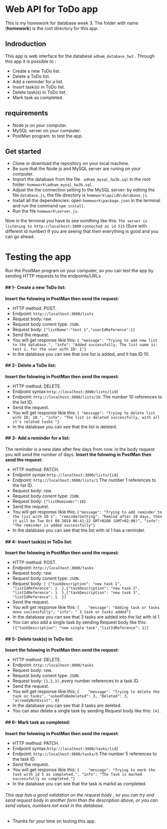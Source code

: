 # Web API for ToDo app
This is my homework for database week 3.
The folder with name (**homework**) is the root directory for this app.
## Indroduction
This app is web interface for the databese `adham_database_hw3` .
Through this app it is possible to :
- Create a new ToDo list.
- Delete a ToDo list.
- Add a reminder for a list.
- Insert task(s) in ToDo list.
- Delete task(s) in ToDo list.
- Mark task as completed.
## requirements
-  Node js  on your computer.
- MySQL server on your computer.
- PostMan program: to test the app.
## Get started
- Clone or download the repository on your local machine.
- Be sure that the Node js and MySQL server are runing on your computer.
- Import the database from the file ` adham_mysql_hw3b.sql` in the root folder: `homework\adham_mysql_hw3b.sql`.
- Adjust the the connection setting to the MySQL server:  by editing the file  `database.js`, the file directory is  `homework\api\db\database.js`.
- Install all the dependencies: open `homework\package.json` in the terminal and run the command `npm install`.
- Run the file `homework\server.js`.

Now in the terminal  you have to see somthing like this:
 `The server is listening to http://localhost:3000`
`connected as id 515` (Sure with different id number)
If you are seeing that then everything is good and you can go ahead.
# Testing the app
Run the PostMan program on your computer, so you can test the app by sending HTTP requests to the endpoints/URLs
#### ## 1- Create a new ToDo list:
**Insert the folowing in PostMan then send the request:**
- HTTP method: POST.
- Endpoint: `http://localhost:3000/lists`
- Request body: raw.
- Request body conent type: `JSON`.
- Request body: `{"listName":"test 1","userIdReference":1}`
- Send the request.
- You will get response likie this:
 `{ "message": "Trying to add new list to the database.",
    "info": "Added successfully, The list name is: test 1, for the user with ID: 1"}`
- In the database you can see that one list is added, and it has ID 10.
#### ## 2- Delete a ToDo list:
**Insert the folowing in PostMan then send the request:**
- HTTP method: DELETE.
- Endpoint syntax:`http://localhost:3000/lists/{id}`
- Endpoint: `http://localhost:3000/lists/10`. The number 10 references to the list ID.
- Send the request.
- You will get response likie this:
 `{ "message": "Trying to delete list with ID: 10.",
    "info": "The list is deleted successfully, with all it's related tasks "}`
- In the database you can see that the list is deleted.
#### ## 3- Add a reminder for a list:
The reminder is a new date after few days from now. in the body request you will send the number of days.
**Insert the folowing in PostMan then send the request:**
- HTTP method: PATCH.
- Endpoint syntax:`http://localhost:3000/lists/{id}`
- Endpoint: `http://localhost:3000/lists/1` The number 1 references to the list ID.
- Request body: raw.
- Request body conent type: `JSON`.
- Request body: `{"listReminder":10}`
- Send the request.
- You will get response likie this:
 `{"message": "Trying to add reminder to the list with ID 1",
    "reminderSetting": "Remind after 10 days, then it will be Tue Oct 08 2019 06:41:22 GMT+0200 (GMT+02:00)",
    "info": "The reminder is added successfully"}`
- In the database you can see that the list with id 1 has a reminder.
#### ## 4- Insert task(s) in ToDo list:
**Insert the folowing in PostMan then send the request:**
- HTTP method: POST.
- Endpoint: `http://localhost:3000/tasks`
- Request body: raw.
- Request body conent type: `JSON`.
- Request body:
`[ {"taskDescription": "new task 1", "listIdReference": 1  },{"taskDescription": "new task 2", "listIdReference": 1  },{"taskDescription": "new task 3", "listIdReference": 1  }]`
- Send the request.
- You will get response likie this:
 `{    "message": "Adding task or tasks done successfully",
    "info": " 3 task or tasks added"}`
- In the database you can see that 3 tasks are added into the list with id 1.
-  You can also add a single task by sending Request body like this:
`[{"taskDescription": "new single task","listIdReference": 1}]`
#### ## 5- Delete task(s) in ToDo list:
**Insert the folowing in PostMan then send the request:**
- HTTP method: DELETE.
- Endpoint: `http://localhost:3000/tasks`
- Request body: raw.
- Request body conent type: `JSON`.
- Request body: `[1,2,3]` ,every number references to a task ID.
- Send the request.
- You will get response likie this:
 `{    "message": "Trying to delete the task or tasks",
    "askedToBeDeleted": 3,
    "Deleted": 3,
    "alreadyNotExist": 0}`
- In the database you can see that 3 tasks are deleted.
-  You can also delete a single task by sending Request body like this:
`[4]`.
#### ## 6- Mark task as completed:
**Insert the folowing in PostMan then send the request:**
- HTTP method: PATCH.
- Endpoint syntax:`http://localhost:3000/tasks/{id}`
- Endpoint: `http://localhost:3000/tasks/5` The number 5 references to the task ID.
- Send the request.
- You will get response likie this:
 `{    "message": "Trying to mark the task with id 5 as completed.",
    "info": "The Task is marked successfully as completed."}`
- In the database you can see that the task is markd as completed.


###### *This app has a good validation on the request body , so you can try and send request body in another form than the description above, or you can send values, numbers not exist in the database.*

- Thanks for your time on testing this app.


